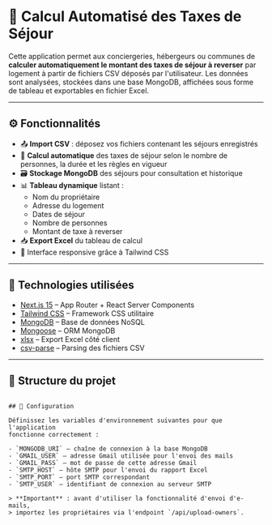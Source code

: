 # 🏡 Calcul Automatisé des Taxes de Séjour

Cette application permet aux conciergeries, hébergeurs ou communes de **calculer automatiquement le montant des taxes de séjour à reverser** par logement à partir de fichiers CSV déposés par l'utilisateur. Les données sont analysées, stockées dans une base MongoDB, affichées sous forme de tableau et exportables en fichier Excel.

---

## ⚙️ Fonctionnalités

- 📤 **Import CSV** : déposez vos fichiers contenant les séjours enregistrés
- 🧠 **Calcul automatique** des taxes de séjour selon le nombre de personnes, la durée et les règles en vigueur
- 🗃️ **Stockage MongoDB** des séjours pour consultation et historique
- 📊 **Tableau dynamique** listant :
  - Nom du propriétaire
  - Adresse du logement
  - Dates de séjour
  - Nombre de personnes
  - Montant de taxe à reverser
- 📥 **Export Excel** du tableau de calcul
- 🎨 Interface responsive grâce à Tailwind CSS

---

## 🚀 Technologies utilisées

- [Next.js 15](https://nextjs.org/) – App Router + React Server Components
- [Tailwind CSS](https://tailwindcss.com/) – Framework CSS utilitaire
- [MongoDB](https://www.mongodb.com/) – Base de données NoSQL
- [Mongoose](https://mongoosejs.com/) – ORM MongoDB
- [xlsx](https://www.npmjs.com/package/xlsx) – Export Excel côté client
- [csv-parse](https://www.npmjs.com/package/csv-parse) – Parsing des fichiers CSV

---

## 📁 Structure du projet


```

## 🔧 Configuration

Définissez les variables d'environnement suivantes pour que l'application
fonctionne correctement :

- `MONGODB_URI` – chaîne de connexion à la base MongoDB
- `GMAIL_USER` – adresse Gmail utilisée pour l'envoi des mails
- `GMAIL_PASS` – mot de passe de cette adresse Gmail
- `SMTP_HOST` – hôte SMTP pour l'envoi du rapport Excel
- `SMTP_PORT` – port SMTP correspondant
- `SMTP_USER` – identifiant de connexion au serveur SMTP

> **Important** : avant d'utiliser la fonctionnalité d'envoi d'e-mails,
> importez les propriétaires via l'endpoint `/api/upload-owners`.